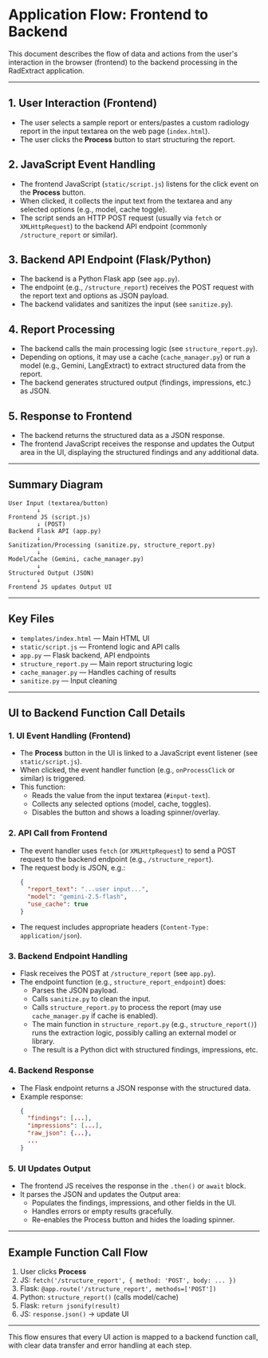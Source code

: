 # Application Flow: Frontend to Backend

This document describes the flow of data and actions from the user's interaction in the browser (frontend) to the backend processing in the RadExtract application.

---

## 1. User Interaction (Frontend)
- The user selects a sample report or enters/pastes a custom radiology report in the input textarea on the web page (`index.html`).
- The user clicks the **Process** button to start structuring the report.

## 2. JavaScript Event Handling
- The frontend JavaScript (`static/script.js`) listens for the click event on the **Process** button.
- When clicked, it collects the input text from the textarea and any selected options (e.g., model, cache toggle).
- The script sends an HTTP POST request (usually via `fetch` or `XMLHttpRequest`) to the backend API endpoint (commonly `/structure_report` or similar).

## 3. Backend API Endpoint (Flask/Python)
- The backend is a Python Flask app (see `app.py`).
- The endpoint (e.g., `/structure_report`) receives the POST request with the report text and options as JSON payload.
- The backend validates and sanitizes the input (see `sanitize.py`).

## 4. Report Processing
- The backend calls the main processing logic (see `structure_report.py`).
- Depending on options, it may use a cache (`cache_manager.py`) or run a model (e.g., Gemini, LangExtract) to extract structured data from the report.
- The backend generates structured output (findings, impressions, etc.) as JSON.

## 5. Response to Frontend
- The backend returns the structured data as a JSON response.
- The frontend JavaScript receives the response and updates the Output area in the UI, displaying the structured findings and any additional data.

---

## Summary Diagram

```
User Input (textarea/button)
        ↓
Frontend JS (script.js)
        ↓ (POST)
Backend Flask API (app.py)
        ↓
Sanitization/Processing (sanitize.py, structure_report.py)
        ↓
Model/Cache (Gemini, cache_manager.py)
        ↓
Structured Output (JSON)
        ↓
Frontend JS updates Output UI
```

---

## Key Files
- `templates/index.html` — Main HTML UI
- `static/script.js` — Frontend logic and API calls
- `app.py` — Flask backend, API endpoints
- `structure_report.py` — Main report structuring logic
- `cache_manager.py` — Handles caching of results
- `sanitize.py` — Input cleaning

---

## UI to Backend Function Call Details

### 1. UI Event Handling (Frontend)
- The **Process** button in the UI is linked to a JavaScript event listener (see `static/script.js`).
- When clicked, the event handler function (e.g., `onProcessClick` or similar) is triggered.
- This function:
  - Reads the value from the input textarea (`#input-text`).
  - Collects any selected options (model, cache, toggles).
  - Disables the button and shows a loading spinner/overlay.

### 2. API Call from Frontend
- The event handler uses `fetch` (or `XMLHttpRequest`) to send a POST request to the backend endpoint (e.g., `/structure_report`).
- The request body is JSON, e.g.:
  ```json
  {
    "report_text": "...user input...",
    "model": "gemini-2.5-flash",
    "use_cache": true
  }
  ```
- The request includes appropriate headers (`Content-Type: application/json`).

### 3. Backend Endpoint Handling
- Flask receives the POST at `/structure_report` (see `app.py`).
- The endpoint function (e.g., `structure_report_endpoint`) does:
  - Parses the JSON payload.
  - Calls `sanitize.py` to clean the input.
  - Calls `structure_report.py` to process the report (may use `cache_manager.py` if cache is enabled).
  - The main function in `structure_report.py` (e.g., `structure_report()`) runs the extraction logic, possibly calling an external model or library.
  - The result is a Python dict with structured findings, impressions, etc.

### 4. Backend Response
- The Flask endpoint returns a JSON response with the structured data.
- Example response:
  ```json
  {
    "findings": [...],
    "impressions": [...],
    "raw_json": {...},
    ...
  }
  ```

### 5. UI Updates Output
- The frontend JS receives the response in the `.then()` or `await` block.
- It parses the JSON and updates the Output area:
  - Populates the findings, impressions, and other fields in the UI.
  - Handles errors or empty results gracefully.
  - Re-enables the Process button and hides the loading spinner.

---

## Example Function Call Flow

1. User clicks **Process**
2. JS: `fetch('/structure_report', { method: 'POST', body: ... })`
3. Flask: `@app.route('/structure_report', methods=['POST'])`
4. Python: `structure_report()` (calls model/cache)
5. Flask: `return jsonify(result)`
6. JS: `response.json()` → update UI

---

This flow ensures that every UI action is mapped to a backend function call, with clear data transfer and error handling at each step.
